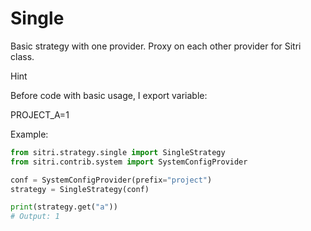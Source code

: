 # Single

Basic strategy with one provider. Proxy on each other provider for Sitri
class.

Hint

Before code with basic usage, I export variable:

PROJECT_A=1

Example:

``` python
from sitri.strategy.single import SingleStrategy
from sitri.contrib.system import SystemConfigProvider

conf = SystemConfigProvider(prefix="project")
strategy = SingleStrategy(conf)

print(strategy.get("a"))
# Output: 1
```
